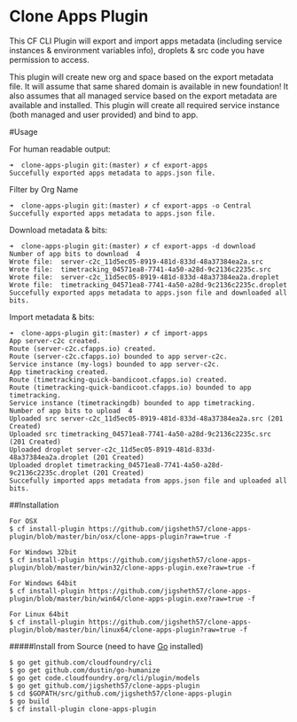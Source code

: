 # Clone Apps Plugin
This CF CLI Plugin will export and import apps metadata (including service instances & environment variables info), droplets & src code you have permission to access.

This plugin will create new org and space based on the export metadata file. It will assume that same shared domain is available in new foundation! It also assumes that all managed service based on the export metadata are available and installed. This plugin will create all required service instance (both managed and user provided) and bind to app.

#Usage

For human readable output:

```
➜  clone-apps-plugin git:(master) ✗ cf export-apps
Succefully exported apps metadata to apps.json file.
```

Filter by Org Name

```
➜  clone-apps-plugin git:(master) ✗ cf export-apps -o Central
Succefully exported apps metadata to apps.json file.
```

Download metadata & bits:

```
➜  clone-apps-plugin git:(master) ✗ cf export-apps -d download
Number of app bits to download  4
Wrote file:  server-c2c_11d5ec05-8919-481d-833d-48a37384ea2a.src
Wrote file:  timetracking_04571ea8-7741-4a50-a28d-9c2136c2235c.src
Wrote file:  server-c2c_11d5ec05-8919-481d-833d-48a37384ea2a.droplet
Wrote file:  timetracking_04571ea8-7741-4a50-a28d-9c2136c2235c.droplet
Succefully exported apps metadata to apps.json file and downloaded all bits.
```

Import metadata & bits:

```
➜  clone-apps-plugin git:(master) ✗ cf import-apps
App server-c2c created.
Route (server-c2c.cfapps.io) created.
Route (server-c2c.cfapps.io) bounded to app server-c2c.
Service instance (my-logs) bounded to app server-c2c.
App timetracking created.
Route (timetracking-quick-bandicoot.cfapps.io) created.
Route (timetracking-quick-bandicoot.cfapps.io) bounded to app timetracking.
Service instance (timetrackingdb) bounded to app timetracking.
Number of app bits to upload  4
Uploaded src server-c2c_11d5ec05-8919-481d-833d-48a37384ea2a.src (201 Created)
Uploaded src timetracking_04571ea8-7741-4a50-a28d-9c2136c2235c.src (201 Created)
Uploaded droplet server-c2c_11d5ec05-8919-481d-833d-48a37384ea2a.droplet (201 Created)
Uploaded droplet timetracking_04571ea8-7741-4a50-a28d-9c2136c2235c.droplet (201 Created)
Succefully imported apps metadata from apps.json file and uploaded all bits.
```

##Installation
```
For OSX
$ cf install-plugin https://github.com/jigsheth57/clone-apps-plugin/blob/master/bin/osx/clone-apps-plugin?raw=true -f

For Windows 32bit
$ cf install-plugin https://github.com/jigsheth57/clone-apps-plugin/blob/master/bin/win32/clone-apps-plugin.exe?raw=true -f

For Windows 64bit
$ cf install-plugin https://github.com/jigsheth57/clone-apps-plugin/blob/master/bin/win64/clone-apps-plugin.exe?raw=true -f

For Linux 64bit
$ cf install-plugin https://github.com/jigsheth57/clone-apps-plugin/blob/master/bin/linux64/clone-apps-plugin?raw=true -f

```
#####Install from Source (need to have [Go](http://golang.org/dl/) installed)
  ```
  $ go get github.com/cloudfoundry/cli
  $ go get github.com/dustin/go-humanize
  $ go get code.cloudfoundry.org/cli/plugin/models
  $ go get github.com/jigsheth57/clone-apps-plugin
  $ cd $GOPATH/src/github.com/jigsheth57/clone-apps-plugin
  $ go build
  $ cf install-plugin clone-apps-plugin
  ```
